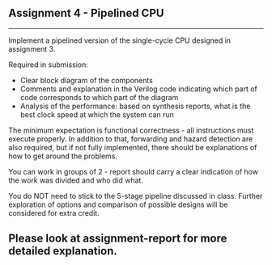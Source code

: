 ## Assignment 4 - Pipelined CPU
----------------------------

Implement a pipelined version of the single-cycle CPU designed in assignment 3. 

Required in submission:

-   Clear block diagram of the components
-   Comments and explanation in the Verilog code indicating which part of code corresponds to which part of the diagram
-   Analysis of the performance: based on synthesis reports, what is the best clock speed at which the system can run

The minimum expectation is functional correctness - all instructions must execute properly. In addition to that, forwarding and hazard detection are also required, but if not fully implemented, there should be explanations of how to get around the problems.

You can work in groups of 2 - report should carry a clear indication of how the work was divided and who did what.

You do NOT need to stick to the 5-stage pipeline discussed in class. Further exploration of options and comparison of possible designs will be considered for extra credit.


## Please look at assignment-report for more detailed explanation.
